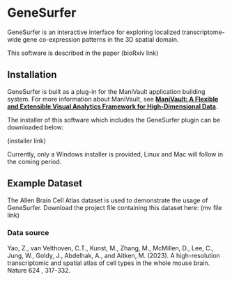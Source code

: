 # GeneSurfer

GeneSurfer is an interactive interface for exploring localized transcriptome-wide gene co-expression patterns in the 3D spatial domain.

This software is described in the paper (bioRxiv link)

## Installation
GeneSurfer is built as a plug-in for the ManiVault application building system. For more information about ManiVault, see [**ManiVault: A Flexible and Extensible Visual Analytics Framework for High-Dimensional Data**](https://www.manivault.studio/).

The installer of this software which includes the GeneSurfer plugin can be downloaded below:

(installer link)

Currently, only a Windows installer is provided, Linux and Mac will follow in the coming period.

## Example Dataset
The Allen Brain Cell Atlas dataset is used to demonstrate the usage of GeneSurfer. Download the project file containing this dataset here: (mv file link)

### Data source
Yao, Z., van Velthoven, C.T., Kunst, M., Zhang, M., McMillen, D., Lee, C., Jung, W., Goldy, J., Abdelhak, A., and Aitken, M. (2023). A high-resolution transcriptomic and spatial atlas of cell types in the whole mouse brain. Nature 624 , 317-332. 

